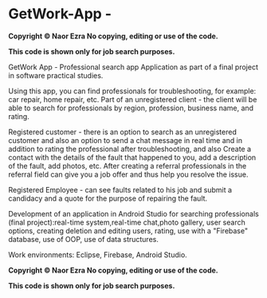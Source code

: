 # GetWork-App - 
<b>Copyright © Naor Ezra No copying, editing or use of the code.

This code is shown only for job search purposes.</b>

GetWork App - Professional search app Application as part of a final project in software practical studies.

Using this app, you can find professionals for troubleshooting, for example: car repair, home repair, etc.
Part of an unregistered client - the client will be able to search for professionals by region, profession, business name, and rating.

Registered customer - there is an option to search as an unregistered customer and also an option to send a chat message in real time and in addition to rating the professional after troubleshooting, and also Create a contact with the details of the fault that happened to you, add a description of the fault, add photos, etc.
After creating a referral professionals in the referral field can give you a job offer and thus help you resolve the issue.

Registered Employee - can see faults related to his job and submit a candidacy and a quote for the purpose of repairing the fault.

Development of an application in Android Studio for searching professionals (final project):real-time system,real-time chat,photo gallery, user search options, creating deletion and editing users, rating, use with a "Firebase" database, use of OOP, use of data structures.

Work environments: Eclipse, Firebase, Android Studio.

<b>Copyright © Naor Ezra No copying, editing or use of the code.

This code is shown only for job search purposes.</b>
